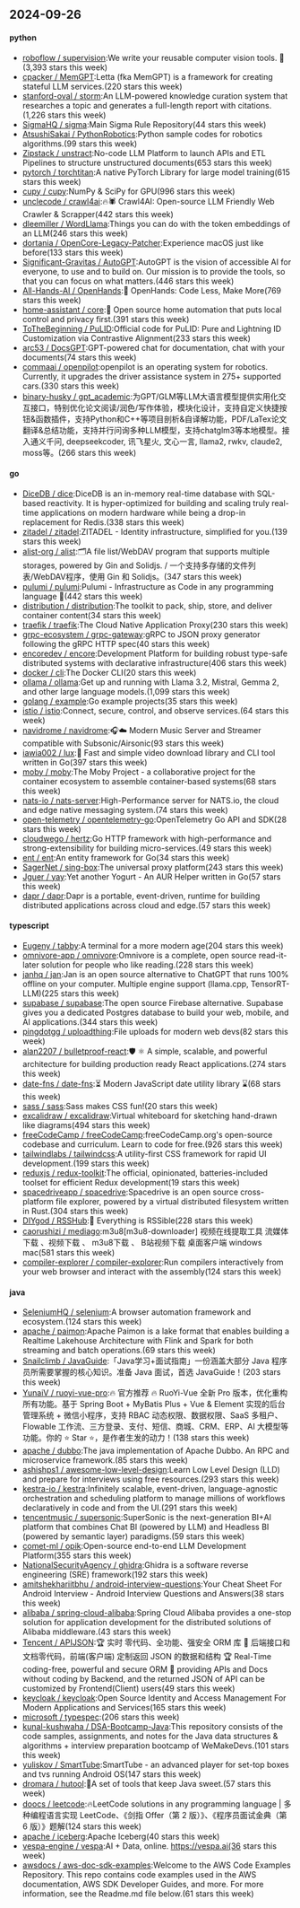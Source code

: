 ## 2024-09-26

#### python
* [roboflow / supervision](https://github.com/roboflow/supervision):We write your reusable computer vision tools. 💜(3,393 stars this week)
* [cpacker / MemGPT](https://github.com/cpacker/MemGPT):Letta (fka MemGPT) is a framework for creating stateful LLM services.(220 stars this week)
* [stanford-oval / storm](https://github.com/stanford-oval/storm):An LLM-powered knowledge curation system that researches a topic and generates a full-length report with citations.(1,226 stars this week)
* [SigmaHQ / sigma](https://github.com/SigmaHQ/sigma):Main Sigma Rule Repository(44 stars this week)
* [AtsushiSakai / PythonRobotics](https://github.com/AtsushiSakai/PythonRobotics):Python sample codes for robotics algorithms.(99 stars this week)
* [Zipstack / unstract](https://github.com/Zipstack/unstract):No-code LLM Platform to launch APIs and ETL Pipelines to structure unstructured documents(653 stars this week)
* [pytorch / torchtitan](https://github.com/pytorch/torchtitan):A native PyTorch Library for large model training(615 stars this week)
* [cupy / cupy](https://github.com/cupy/cupy):NumPy & SciPy for GPU(996 stars this week)
* [unclecode / crawl4ai](https://github.com/unclecode/crawl4ai):🔥🕷️ Crawl4AI: Open-source LLM Friendly Web Crawler & Scrapper(442 stars this week)
* [dleemiller / WordLlama](https://github.com/dleemiller/WordLlama):Things you can do with the token embeddings of an LLM(246 stars this week)
* [dortania / OpenCore-Legacy-Patcher](https://github.com/dortania/OpenCore-Legacy-Patcher):Experience macOS just like before(133 stars this week)
* [Significant-Gravitas / AutoGPT](https://github.com/Significant-Gravitas/AutoGPT):AutoGPT is the vision of accessible AI for everyone, to use and to build on. Our mission is to provide the tools, so that you can focus on what matters.(446 stars this week)
* [All-Hands-AI / OpenHands](https://github.com/All-Hands-AI/OpenHands):🙌 OpenHands: Code Less, Make More(769 stars this week)
* [home-assistant / core](https://github.com/home-assistant/core):🏡 Open source home automation that puts local control and privacy first.(391 stars this week)
* [ToTheBeginning / PuLID](https://github.com/ToTheBeginning/PuLID):Official code for PuLID: Pure and Lightning ID Customization via Contrastive Alignment(233 stars this week)
* [arc53 / DocsGPT](https://github.com/arc53/DocsGPT):GPT-powered chat for documentation, chat with your documents(74 stars this week)
* [commaai / openpilot](https://github.com/commaai/openpilot):openpilot is an operating system for robotics. Currently, it upgrades the driver assistance system in 275+ supported cars.(330 stars this week)
* [binary-husky / gpt_academic](https://github.com/binary-husky/gpt_academic):为GPT/GLM等LLM大语言模型提供实用化交互接口，特别优化论文阅读/润色/写作体验，模块化设计，支持自定义快捷按钮&函数插件，支持Python和C++等项目剖析&自译解功能，PDF/LaTex论文翻译&总结功能，支持并行问询多种LLM模型，支持chatglm3等本地模型。接入通义千问, deepseekcoder, 讯飞星火, 文心一言, llama2, rwkv, claude2, moss等。(266 stars this week)

#### go
* [DiceDB / dice](https://github.com/DiceDB/dice):DiceDB is an in-memory real-time database with SQL-based reactivity. It is hyper-optimized for building and scaling truly real-time applications on modern hardware while being a drop-in replacement for Redis.(338 stars this week)
* [zitadel / zitadel](https://github.com/zitadel/zitadel):ZITADEL - Identity infrastructure, simplified for you.(139 stars this week)
* [alist-org / alist](https://github.com/alist-org/alist):🗂️A file list/WebDAV program that supports multiple storages, powered by Gin and Solidjs. / 一个支持多存储的文件列表/WebDAV程序，使用 Gin 和 Solidjs。(347 stars this week)
* [pulumi / pulumi](https://github.com/pulumi/pulumi):Pulumi - Infrastructure as Code in any programming language 🚀(442 stars this week)
* [distribution / distribution](https://github.com/distribution/distribution):The toolkit to pack, ship, store, and deliver container content(34 stars this week)
* [traefik / traefik](https://github.com/traefik/traefik):The Cloud Native Application Proxy(230 stars this week)
* [grpc-ecosystem / grpc-gateway](https://github.com/grpc-ecosystem/grpc-gateway):gRPC to JSON proxy generator following the gRPC HTTP spec(40 stars this week)
* [encoredev / encore](https://github.com/encoredev/encore):Development Platform for building robust type-safe distributed systems with declarative infrastructure(406 stars this week)
* [docker / cli](https://github.com/docker/cli):The Docker CLI(20 stars this week)
* [ollama / ollama](https://github.com/ollama/ollama):Get up and running with Llama 3.2, Mistral, Gemma 2, and other large language models.(1,099 stars this week)
* [golang / example](https://github.com/golang/example):Go example projects(35 stars this week)
* [istio / istio](https://github.com/istio/istio):Connect, secure, control, and observe services.(64 stars this week)
* [navidrome / navidrome](https://github.com/navidrome/navidrome):🎧☁️ Modern Music Server and Streamer compatible with Subsonic/Airsonic(93 stars this week)
* [iawia002 / lux](https://github.com/iawia002/lux):👾 Fast and simple video download library and CLI tool written in Go(397 stars this week)
* [moby / moby](https://github.com/moby/moby):The Moby Project - a collaborative project for the container ecosystem to assemble container-based systems(68 stars this week)
* [nats-io / nats-server](https://github.com/nats-io/nats-server):High-Performance server for NATS.io, the cloud and edge native messaging system.(74 stars this week)
* [open-telemetry / opentelemetry-go](https://github.com/open-telemetry/opentelemetry-go):OpenTelemetry Go API and SDK(28 stars this week)
* [cloudwego / hertz](https://github.com/cloudwego/hertz):Go HTTP framework with high-performance and strong-extensibility for building micro-services.(49 stars this week)
* [ent / ent](https://github.com/ent/ent):An entity framework for Go(34 stars this week)
* [SagerNet / sing-box](https://github.com/SagerNet/sing-box):The universal proxy platform(243 stars this week)
* [Jguer / yay](https://github.com/Jguer/yay):Yet another Yogurt - An AUR Helper written in Go(57 stars this week)
* [dapr / dapr](https://github.com/dapr/dapr):Dapr is a portable, event-driven, runtime for building distributed applications across cloud and edge.(57 stars this week)

#### typescript
* [Eugeny / tabby](https://github.com/Eugeny/tabby):A terminal for a more modern age(204 stars this week)
* [omnivore-app / omnivore](https://github.com/omnivore-app/omnivore):Omnivore is a complete, open source read-it-later solution for people who like reading.(228 stars this week)
* [janhq / jan](https://github.com/janhq/jan):Jan is an open source alternative to ChatGPT that runs 100% offline on your computer. Multiple engine support (llama.cpp, TensorRT-LLM)(225 stars this week)
* [supabase / supabase](https://github.com/supabase/supabase):The open source Firebase alternative. Supabase gives you a dedicated Postgres database to build your web, mobile, and AI applications.(344 stars this week)
* [pingdotgg / uploadthing](https://github.com/pingdotgg/uploadthing):File uploads for modern web devs(82 stars this week)
* [alan2207 / bulletproof-react](https://github.com/alan2207/bulletproof-react):🛡️ ⚛️ A simple, scalable, and powerful architecture for building production ready React applications.(274 stars this week)
* [date-fns / date-fns](https://github.com/date-fns/date-fns):⏳ Modern JavaScript date utility library ⌛️(68 stars this week)
* [sass / sass](https://github.com/sass/sass):Sass makes CSS fun!(20 stars this week)
* [excalidraw / excalidraw](https://github.com/excalidraw/excalidraw):Virtual whiteboard for sketching hand-drawn like diagrams(494 stars this week)
* [freeCodeCamp / freeCodeCamp](https://github.com/freeCodeCamp/freeCodeCamp):freeCodeCamp.org's open-source codebase and curriculum. Learn to code for free.(926 stars this week)
* [tailwindlabs / tailwindcss](https://github.com/tailwindlabs/tailwindcss):A utility-first CSS framework for rapid UI development.(199 stars this week)
* [reduxjs / redux-toolkit](https://github.com/reduxjs/redux-toolkit):The official, opinionated, batteries-included toolset for efficient Redux development(19 stars this week)
* [spacedriveapp / spacedrive](https://github.com/spacedriveapp/spacedrive):Spacedrive is an open source cross-platform file explorer, powered by a virtual distributed filesystem written in Rust.(304 stars this week)
* [DIYgod / RSSHub](https://github.com/DIYgod/RSSHub):🧡 Everything is RSSible(228 stars this week)
* [caorushizi / mediago](https://github.com/caorushizi/mediago):m3u8[m3u8-downloader] 视频在线提取工具 流媒体下载 、视频下载 、 m3u8下载 、 B站视频下载 桌面客户端 windows mac(581 stars this week)
* [compiler-explorer / compiler-explorer](https://github.com/compiler-explorer/compiler-explorer):Run compilers interactively from your web browser and interact with the assembly(124 stars this week)

#### java
* [SeleniumHQ / selenium](https://github.com/SeleniumHQ/selenium):A browser automation framework and ecosystem.(124 stars this week)
* [apache / paimon](https://github.com/apache/paimon):Apache Paimon is a lake format that enables building a Realtime Lakehouse Architecture with Flink and Spark for both streaming and batch operations.(69 stars this week)
* [Snailclimb / JavaGuide](https://github.com/Snailclimb/JavaGuide):「Java学习+面试指南」一份涵盖大部分 Java 程序员所需要掌握的核心知识。准备 Java 面试，首选 JavaGuide！(203 stars this week)
* [YunaiV / ruoyi-vue-pro](https://github.com/YunaiV/ruoyi-vue-pro):🔥 官方推荐 🔥 RuoYi-Vue 全新 Pro 版本，优化重构所有功能。基于 Spring Boot + MyBatis Plus + Vue & Element 实现的后台管理系统 + 微信小程序，支持 RBAC 动态权限、数据权限、SaaS 多租户、Flowable 工作流、三方登录、支付、短信、商城、CRM、ERP、AI 大模型等功能。你的 ⭐️ Star ⭐️，是作者生发的动力！(138 stars this week)
* [apache / dubbo](https://github.com/apache/dubbo):The java implementation of Apache Dubbo. An RPC and microservice framework.(85 stars this week)
* [ashishps1 / awesome-low-level-design](https://github.com/ashishps1/awesome-low-level-design):Learn Low Level Design (LLD) and prepare for interviews using free resources.(293 stars this week)
* [kestra-io / kestra](https://github.com/kestra-io/kestra):Infinitely scalable, event-driven, language-agnostic orchestration and scheduling platform to manage millions of workflows declaratively in code and from the UI.(291 stars this week)
* [tencentmusic / supersonic](https://github.com/tencentmusic/supersonic):SuperSonic is the next-generation BI+AI platform that combines Chat BI (powered by LLM) and Headless BI (powered by semantic layer) paradigms.(59 stars this week)
* [comet-ml / opik](https://github.com/comet-ml/opik):Open-source end-to-end LLM Development Platform(355 stars this week)
* [NationalSecurityAgency / ghidra](https://github.com/NationalSecurityAgency/ghidra):Ghidra is a software reverse engineering (SRE) framework(192 stars this week)
* [amitshekhariitbhu / android-interview-questions](https://github.com/amitshekhariitbhu/android-interview-questions):Your Cheat Sheet For Android Interview - Android Interview Questions and Answers(38 stars this week)
* [alibaba / spring-cloud-alibaba](https://github.com/alibaba/spring-cloud-alibaba):Spring Cloud Alibaba provides a one-stop solution for application development for the distributed solutions of Alibaba middleware.(43 stars this week)
* [Tencent / APIJSON](https://github.com/Tencent/APIJSON):🏆 实时 零代码、全功能、强安全 ORM 库 🚀 后端接口和文档零代码，前端(客户端) 定制返回 JSON 的数据和结构 🏆 Real-Time coding-free, powerful and secure ORM 🚀 providing APIs and Docs without coding by Backend, and the returned JSON of API can be customized by Frontend(Client) users(49 stars this week)
* [keycloak / keycloak](https://github.com/keycloak/keycloak):Open Source Identity and Access Management For Modern Applications and Services(165 stars this week)
* [microsoft / typespec](https://github.com/microsoft/typespec):(206 stars this week)
* [kunal-kushwaha / DSA-Bootcamp-Java](https://github.com/kunal-kushwaha/DSA-Bootcamp-Java):This repository consists of the code samples, assignments, and notes for the Java data structures & algorithms + interview preparation bootcamp of WeMakeDevs.(101 stars this week)
* [yuliskov / SmartTube](https://github.com/yuliskov/SmartTube):SmartTube - an advanced player for set-top boxes and tvs running Android OS(147 stars this week)
* [dromara / hutool](https://github.com/dromara/hutool):🍬A set of tools that keep Java sweet.(57 stars this week)
* [doocs / leetcode](https://github.com/doocs/leetcode):🔥LeetCode solutions in any programming language | 多种编程语言实现 LeetCode、《剑指 Offer（第 2 版）》、《程序员面试金典（第 6 版）》题解(124 stars this week)
* [apache / iceberg](https://github.com/apache/iceberg):Apache Iceberg(40 stars this week)
* [vespa-engine / vespa](https://github.com/vespa-engine/vespa):AI + Data, online. https://vespa.ai(36 stars this week)
* [awsdocs / aws-doc-sdk-examples](https://github.com/awsdocs/aws-doc-sdk-examples):Welcome to the AWS Code Examples Repository. This repo contains code examples used in the AWS documentation, AWS SDK Developer Guides, and more. For more information, see the Readme.md file below.(61 stars this week)
